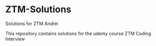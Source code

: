 # ZTM-Solutions
Solutions for ZTM Andrei 


This repository contains solutions for the udemy course ZTM Coding Interview 
